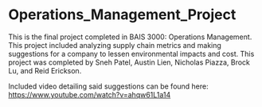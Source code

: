 # Operations_Management_Project
This is the final project completed in BAIS 3000: Operations Management. This project included analyzing supply chain metrics and making suggestions for a company to lessen environmental impacts and cost. This project was completed by Sneh Patel, Austin Lien, Nicholas Piazza, Brock Lu, and Reid Erickson.

Included video detailing said suggestions can be found here: https://www.youtube.com/watch?v=ahqw61L1a14

